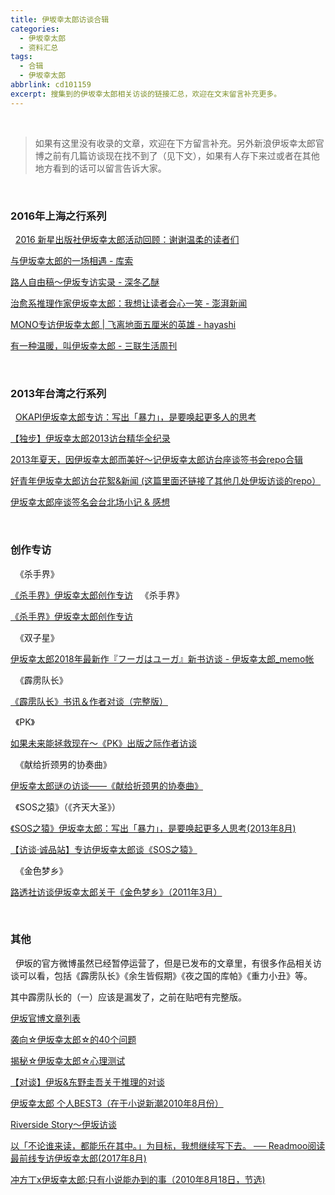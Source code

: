 ```yaml
---
title: 伊坂幸太郎访谈合辑
categories:
  - 伊坂幸太郎
  - 资料汇总
tags: 
  - 合辑
  - 伊坂幸太郎
abbrlink: cd101159
excerpt: 搜集到的伊坂幸太郎相关访谈的链接汇总，欢迎在文末留言补充更多。
---
```

&nbsp;
> 如果有这里没有收录的文章，欢迎在下方留言补充。另外新浪伊坂幸太郎官博之前有几篇访谈现在找不到了（见下文），如果有人存下来过或者在其他地方看到的话可以留言告诉大家。

&nbsp;
### 2016年上海之行系列
&nbsp;
[2016 新星出版社伊坂幸太郎活动回顾：谢谢温柔的读者们](https://thelocker.site/article/927994b9.html)

[与伊坂幸太郎的一场相遇 - 库索](https://thelocker.site/article/ec3fe589.html)

[路人自由稿～伊坂专访实录  - 深冬乙醚](https://thelocker.site/article/f559bd3d.html)

<!-- more -->

[治愈系推理作家伊坂幸太郎：我想让读者会心一笑 - 澎湃新闻](http://t.cn/E5BAjkR)

[MONO专访伊坂幸太郎 | 飞离地面五厘米的英雄 - hayashi](http://t.cn/RcbNlml)

[有一种温暖，叫伊坂幸太郎 - 三联生活周刊](http://t.cn/RVBtcVU)


&nbsp;
### 2013年台湾之行系列
&nbsp;
[OKAPI伊坂幸太郎专访：写出「暴力」，是要唤起更多人的思考](https://thelocker.site/article/dc42d70f.html)

[【独步】伊坂幸太郎2013访台精华全纪录](https://thelocker.site/article/9d15f454.html)

[2013年夏天，因伊坂幸太郎而美好～记伊坂幸太郎访台座谈签书会repo合辑](https://tieba.baidu.com/p/2524887787)

[好青年伊坂幸太郎访台花絮&新闻 (这篇里面还链接了其他几处伊坂访谈的repo）](https://www.douban.com/group/topic/42224642/)

[伊坂幸太郎座谈签名会台北场小记 & 感想](https://twinsyang.net/archives/3515)


&nbsp;
### 创作专访
&nbsp;
《杀手界》

[《杀手界》伊坂幸太郎创作专访](https://thelocker.site/article/bd8d360e.html)
&nbsp;
《杀手界》

[《杀手界》伊坂幸太郎创作专访](https://thelocker.site/article/b151dcb0.html)


&nbsp;
《双子星》

[伊坂幸太郎2018年最新作『フーガはユーガ』新书访谈 - 伊坂幸太郎_memo帐](https://thelocker.site/article/268f1a4e.html)

&nbsp;
《霹雳队长》

[《霹雳队长》书讯＆作者对谈（完整版）](https://tieba.baidu.com/p/3354905859?pn=1)

&nbsp;
《PK》

[如果未来能拯救现在～《PK》出版之际作者访谈](https://thelocker.site/article/8d597c.html)

&nbsp;
《献给折颈男的协奏曲》

[伊坂幸太郎谜の访谈——《献给折颈男的协奏曲》](https://thelocker.site/article/50b4783d.html)

&nbsp;
《SOS之猿》（《齐天大圣》）

[《SOS之猿》伊坂幸太郎：写出「暴力」，是要唤起更多人思考(2013年8月)](https://thelocker.site/article/dc42d70f.html)

[【访谈·诚品站】专访伊坂幸太郎谈《SOS之猿》](https://thelocker.site/article/a764ed90.html)

&nbsp;
《金色梦乡》

[路透社访谈伊坂幸太郎关于《金色梦乡》（2011年3月）](https://thelocker.site/article/d8b63975.html)


&nbsp;
### 其他
&nbsp;
伊坂的官方微博虽然已经暂停运营了，但是已发布的文章里，有很多作品相关访谈可以看，包括《霹雳队长》《余生皆假期》《夜之国的库帕》《重力小丑》等。

其中霹雳队长的（一）应该是漏发了，之前在贴吧有完整版。

[伊坂官博文章列表](http://t.cn/Et5Dg1Z)

[袭向☆伊坂幸太郎☆的40个问题](https://thelocker.site/article/935bebab.html)

[揭秘☆伊坂幸太郎☆心理测试](https://thelocker.site/article/7e2760e4.html)

[【对谈】伊坂&东野圭吾关于推理的对谈](https://thelocker.site/article/3f57cf9.html)

[伊坂幸太郎 个人BEST3（在于小说新潮2010年8月份）](https://tieba.baidu.com/p/1580286112)

[Riverside Story～伊坂访谈](https://tieba.baidu.com/p/2243481943)

[以「不论谁来读，都能乐在其中。」为目标，我想继续写下去。 ── Readmoo阅读最前线专访伊坂幸太郎(2017年8月)](https://thelocker.site/article/5d02e43b.html)

[冲方丁x伊坂幸太郎:只有小说能办到的事（2010年8月18日，节选)](https://thelocker.site/article/b8e4649a.html)
